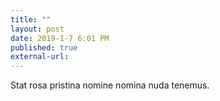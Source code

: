 ```yaml
---
title: ""
layout: post
date: 2019-1-7 6:01 PM
published: true
external-url:
---
```


Stat rosa pristina nomine nomina nuda tenemus.